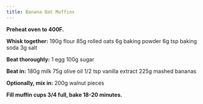 ```yaml
---
title: Banana Oat Muffins
---
```


**Preheat oven to 400F.**

**Whisk together:**
190g flour
85g rolled oats
6g baking powder
6g tsp baking soda
3g salt

**Beat thoroughly:**
1 egg
100g sugar

**Beat in:**
180g milk
75g olive oil
1/2 tsp vanilla extract
225g mashed bananas

**Optionally, mix in:**
200g walnut pieces

**Fill muffin cups 3/4 full, bake 18­-20 minutes.**